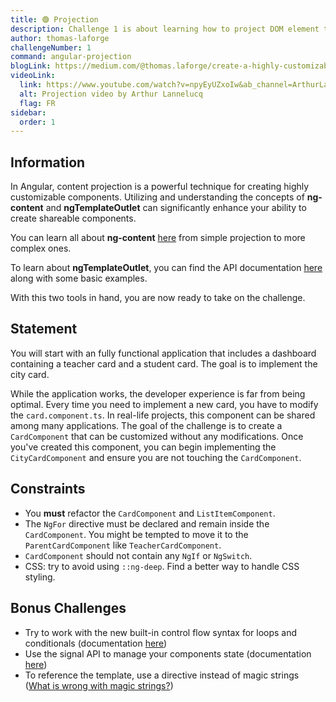 ```yaml
---
title: 🟢 Projection
description: Challenge 1 is about learning how to project DOM element through components
author: thomas-laforge
challengeNumber: 1
command: angular-projection
blogLink: https://medium.com/@thomas.laforge/create-a-highly-customizable-component-cc3a9805e4c5
videoLink:
  link: https://www.youtube.com/watch?v=npyEyUZxoIw&ab_channel=ArthurLannelucq
  alt: Projection video by Arthur Lannelucq
  flag: FR
sidebar:
  order: 1
---
```


## Information

In Angular, content projection is a powerful technique for creating highly customizable components. Utilizing and understanding the concepts of <b>ng-content</b> and <b>ngTemplateOutlet</b> can significantly enhance your ability to create shareable components.

You can learn all about <b>ng-content</b> [here](https://angular.io/guide/content-projection#projecting-content-in-more-complex-environments) from simple projection to more complex ones.

To learn about <b>ngTemplateOutlet</b>, you can find the API documentation [here](https://angular.io/api/common/NgTemplateOutlet) along with some basic examples.

With this two tools in hand, you are now ready to take on the challenge.

## Statement

You will start with an fully functional application that includes a dashboard containing a teacher card and a student card. The goal is to implement the city card.

While the application works, the developer experience is far from being optimal. Every time you need to implement a new card, you have to modify the `card.component.ts`. In real-life projects, this component can be shared among many applications. The goal of the challenge is to create a `CardComponent` that can be customized without any modifications. Once you've created this component, you can begin implementing the `CityCardComponent` and ensure you are not touching the `CardComponent`.

## Constraints

- You <b>must</b> refactor the `CardComponent` and `ListItemComponent`.
- The `NgFor` directive must be declared and remain inside the `CardComponent`. You might be tempted to move it to the `ParentCardComponent` like `TeacherCardComponent`.
- `CardComponent` should not contain any `NgIf` or `NgSwitch`.
- CSS: try to avoid using `::ng-deep`. Find a better way to handle CSS styling.

## Bonus Challenges

- Try to work with the new built-in control flow syntax for loops and conditionals (documentation [here](https://angular.dev/guide/templates/control-flow))
- Use the signal API to manage your components state (documentation [here](https://angular.dev/guide/signals))
- To reference the template, use a directive instead of magic strings ([What is wrong with magic strings?](https://softwareengineering.stackexchange.com/a/365344))

